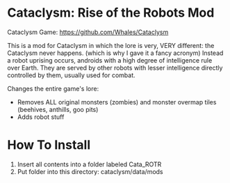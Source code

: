 # Cataclysm: Rise of the Robots Mod
Cataclysm Game: https://github.com/Whales/Cataclysm

This is a mod for Cataclysm in which the lore is very, VERY different: the Cataclysm never happens. (which is why I gave it a fancy acronym)
Instead a robot uprising occurs, androids with a high degree of intelligence rule over Earth. 
They are served by other robots with lesser intelligence directly controlled by them, usually used for combat.

Changes the entire game's lore:
- Removes ALL original monsters (zombies) and monster overmap tiles (beehives, anthills, goo pits)
- Adds robot stuff

# How To Install

1. Insert all contents into a folder labeled Cata_ROTR
2. Put folder into this directory: cataclysm/data/mods
